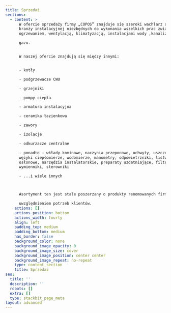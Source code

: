 ```yaml
---
title: Sprzedaż
sections:
  - content: >
      W ofercie sprzedaży firmy „COPOS” znajduje się szeroki wachlarz artykułów
      branży instalacyjnej niezbędnych do wykonania wszelkich prac związanych z
      ogrzewaniem, wentylacją, klimatyzacją, instalacjami wody ,kanalizacji i

      gazu. 


      W naszej ofercie znajdują się między innymi:


      - kotły

      - podgrzewacze CWU

      - grzejniki

      - pompy ciepła

      - armatura instalacyjna

      - ceramika łazienkowa

      - zawory

      - izolacje

      - odkurzacze centralne

      - ponadto – wkłady kominowe, naczynia przeponowe, uchwyty, uszczelki,
      wężyki ciepłomierze, wodomierze, manometry, odpowietrzniki, listwy
      osłonowe, narzędzia instalatorskie, preparaty uzdatniające, filtry,
      wymienniki, sterowniki

      - ...i wiele innych



      Asortyment ten jest stale poszerzany o produkty renomowanych firm, z

      uwzględnieniem potrzeb klientów.
    actions: []
    actions_position: bottom
    actions_width: fourty
    align: left
    padding_top: medium
    padding_bottom: medium
    has_border: false
    background_color: none
    background_image_opacity: 0
    background_image_size: cover
    background_image_position: center center
    background_image_repeat: no-repeat
    type: content_section
    title: Sprzedaż
seo:
  title: ''
  description: ''
  robots: []
  extra: []
  type: stackbit_page_meta
layout: advanced
---
```

